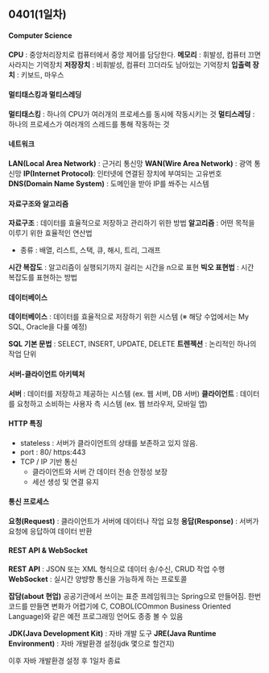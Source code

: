 ## 0401(1일차)

#### Computer Science
**CPU** : 중앙처리장치로 컴퓨터에서 중앙 제어를 담당한다.
**메모리** : 휘발성, 컴퓨터 끄면 사라지는 기억장치
**저장장치** : 비휘발성, 컴퓨터 끄더라도 남아있는 기억장치
**입출력 장치** : 키보드, 마우스

#### 멀티태스킹과 멀티스레딩
**멀티태스킹** : 하나의 CPU가 여러개의 프로세스를 동시에 작동시키는 것
**멀티스레딩** : 하나의 프로세스가 여러개의 스레드를 통해 작동하는 것

#### 네트워크
**LAN(Local Area Network)** : 근거리 통신망
**WAN(Wire Area Network)** : 광역 통신망
**IP(Internet Protocol)**: 인터넷에 연결된 장치에 부여되는 고유번호
**DNS(Domain Name System)** : 도메인을 받아 IP를 쏴주는 시스템

#### 자료구조와 알고리즘
**자료구조** : 데이터를 효율적으로 저장하고 관리하기 위한 방법
**알고리즘** : 어떤 목적을 이루기 위한 효율적인 연산법
- 종류 : 배열, 리스트, 스택, 큐, 해시, 트리, 그래프

**시간 복잡도** : 알고리즘이 실행되기까지 걸리는 시간을 n으로 표현
**빅오 표현법** : 시간 복잡도를 표현하는 방법

#### 데이터베이스
**데이터베이스** : 데이터를 효율적으로 저장하기 위한 시스템
(※ 해당 수업에서는 My SQL, Oracle을 다룰 예정)

**SQL 기본 문법** : SELECT, INSERT, UPDATE, DELETE 
**트렌젝션** : 논리적인 하나의 작업 단위

#### 서버-클라이언트 아키텍처
**서버** : 데이터를 저장하고 제공하는 시스템 (ex. 웹 서버, DB 서버)
**클라이언트** : 데이터를 요청하고 소비하는 사용자 측 시스템 (ex. 웹 브라우저, 모바일 앱)

#### HTTP 특징
- stateless : 서버가 클라이언트의 상태를 보존하고 있지 않음.
- port : 80/ https:443
- TCP / IP 기반 통신
	- 클라이언트와 서버 간 데이터 전송 안정성 보장
	- 세선 생성 및 연결 유지

#### 통신 프로세스
**요청(Request)** : 클라이언트가 서버에 데이터나 작업 요청
**응답(Response)** : 서버가 요청에 응답하여 데이터 반환

#### REST API & WebSocket
**REST API** : JSON 또는 XML 형식으로 데이터 송/수신, CRUD 작업 수행
**WebSocket** : 실시간 양뱡향 통신을 가능하게 하는 프로토콜

**잡담(about 현업)**
공공기관에서 쓰이는 표준 프레임워크는 Spring으로 만들어짐. 한번 코드를 만들면 변화가 어렵기에 C, COBOL(COmmon Business Oriented Language)와 같은 예전 프로그래밍 언어도 종종 볼 수 있음

**JDK(Java Development Kit)** : 자바 개발 도구
**JRE(Java Runtime Environment)** : 자바 개발환경 설정(jdk 몇으로 할건지)

이후 자바 개발환경 설정 후 1일차 종료
